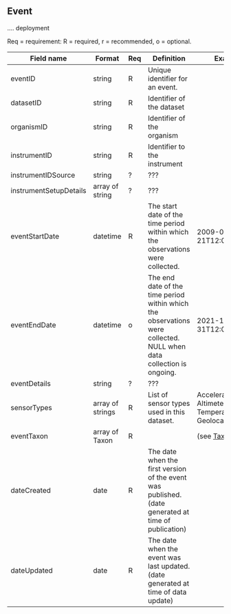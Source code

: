 ## Event

.... deployment

Req = requirement: R = required, r = recommended, o = optional.

| Field name | Format | Req | Definition | Example | Reference |
| ---------- | ------ | --- | ---------- | ------- | --------- |
| eventID | string | R | Unique identifier for an event. | |  |
| datasetID | string | R | Identifier of the dataset | |  |
| organismID | string | R | Identifier of the organism | |  |
| instrumentID | string | R | Identifier to the instrument | |  |
| instrumentIDSource | string | ? | ??? | |  |
| instrumentSetupDetails | array of string | ? | ??? | |  |
| eventStartDate | datetime | R | The start date of the time period within which the observations were collected. | 2009-05-21T12:00:00Z | | 
| eventEndDate | datetime | o | The end date of the time period within which the observations were collected. NULL when data collection is ongoing. | 2021-12-31T12:00:00Z | |
| eventDetails | string | ? | ??? | |  |
| sensorTypes | array of strings | R | List of sensor types used in this dataset. | Acceleration, Altimeter, Temperature, GeolocationByLight |
| eventTaxon | array of Taxon | R |  | (see [Taxon object](dataset.md)) |
| dateCreated | date | R | The date when the first version of the event was published. (date generated at time of publication) |  |
| dateUpdated | date | R | The date when the event was last updated. (date generated at time of data update) |  |
